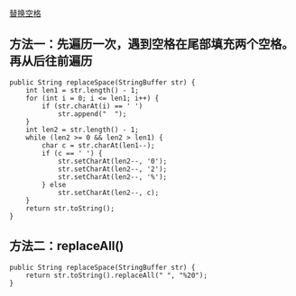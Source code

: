 [替换空格](https://www.nowcoder.com/practice/4060ac7e3e404ad1a894ef3e17650423?tpId=13&tqId=11155&tPage=1&rp=1&ru=%2Fta%2Fcoding-interviews&qru=%2Fta%2Fcoding-interviews%2Fquestion-ranking) 

## 方法一：先遍历一次，遇到空格在尾部填充两个空格。再从后往前遍历

    public String replaceSpace(StringBuffer str) {
        int len1 = str.length() - 1;
        for (int i = 0; i <= len1; i++) {
            if (str.charAt(i) == ' ')
                str.append("  ");
        }
        int len2 = str.length() - 1;
        while (len2 >= 0 && len2 > len1) {
            char c = str.charAt(len1--);
            if (c == ' ') {
                str.setCharAt(len2--, '0');
                str.setCharAt(len2--, '2');
                str.setCharAt(len2--, '%');
            } else
                str.setCharAt(len2--, c);
        }
        return str.toString();
    }

## 方法二：replaceAll()

    public String replaceSpace(StringBuffer str) {
        return str.toString().replaceAll(" ", "%20");
    }